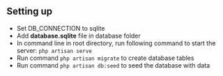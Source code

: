 
## Setting up

- Set DB_CONNECTION to sqlite
- Add **database.sqlite** file in database folder
- In command line in root directory, run following command to start the server: `php artisan serve`
- Run command `php artisan migrate` to create database tables
- Run command `php artisan db:seed` to seed the database with data
